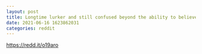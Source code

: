 ```yaml
--- 
layout: post 
title: Longtime lurker and still confused beyond the ability to believe. 
date: 2021-06-16 1623862031 
categories: reddit 
--- 
```

https://redd.it/o19aro